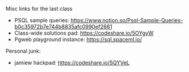 Misc links for the last class

* PSQL sample queries: https://www.notion.so/Psql-Sample-Queries-b0c35972b7e744b8835afc0990ef2661
* Class-wide solutions pad: https://codeshare.io/5OYgyW
* Pgweb playground instance: https://sql.spaceml.io/

Personal junk:

* jamiew hackpad: https://codeshare.io/5QYVeL
